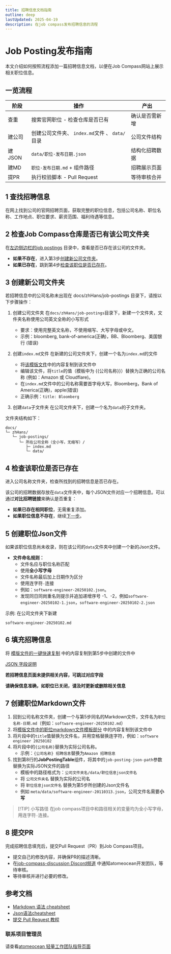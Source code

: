 ```yaml
---
title: 招聘信息文档指南
outline: deep
lastUpdated: 2025-04-19
description: 在job compass发布招聘信息的流程
---
```


# Job Posting发布指南

本文介绍如何按照流程添加一篇招聘信息文档，以便在Job Compass网站上展示相关职位信息。

## 一览流程

| 阶段    | 操作                                | 产出      |
|-------|-----------------------------------|---------|
| 查重    | 搜索官网职位 - 检查仓库是否已有                 | 确认是否需新增 |
| 建公司   | 创建公司文件夹、 `index.md`文件 、 `data/`目录 | 公司文件结构  |
| 建JSON | `data/职位‑发布日期.json`               | 结构化招聘数据 |
| 建MD   | `职位‑发布日期.md` + 组件路径               | 招聘展示页面  |
| 提PR   | 执行校验脚本 - Pull Request             | 等待审核合并  |


## 1 查找招聘信息

在网上找到公司的官网招聘页面，获取完整的职位信息，包括公司名称、职位名称、工作地点、职位要求、薪资范围、福利待遇等信息。

## 2 检查Job Compass仓库是否已有该公司文件夹

在[左边侧边栏的job postings](/job-postings/overview.md) 目录中，查看是否已存在该公司的文件夹。

- **如果不存在**，进入第3步[创建新公司文件夹](#3-创建新公司文件夹)。
- **如果已存在**，跳到第4步[检查该职位是否已存在](#4-检查该职位是否已存在)。

## 3 创建新公司文件夹

若招聘信息中的公司名称未出现在 docs/zhHans/job-postings 目录下，请按以下步骤操作：

1. 创建公司文件夹
   在`docs/zhHans/job-postings`目录下，新建一个文件夹，文件夹名称使用公司英文全称的小写形式
   - 要求：使用完整英文名称，不使用缩写、大写字母或中文。
   - 示例：bloomberg, bank-of-america(正确)，BB、Bloomberg、美国银行 (错误)
2. 创建`index.md`文件
   在新建的公司文件夹下，创建一个名为`index.md`的文件
   - 将[该模版文件](/job-postings/job-postings-utils/index.md)中的内容复制到该文件中
   - 编辑该文件，将`title`的值（模板中为 {{公司名称}}）替换为正确的公司名称 (例如：Amazon 或 Cloudflare)。
   - 在`index.md`文件中的公司名称需要首字母大写，Bloomberg，Bank of America(正确)，apple(错误)
   - 正确示例：`title: Bloomberg`

3. 创建`data`子文件夹
   在公司文件夹下，创建一个名为`data`的子文件夹。

文件夹结构如下：
```text
docs/
└─ zhHans/
   └─ job-postings/
      └─ 所在公司全称（全小写，无缩写）/
         ├─ index.md
         └─ data/
```

## 4 检查该职位是否已存在

进入公司名称文件夹，检查所找到的招聘信息是否已存在。

该公司的招聘数据存放在`data`文件夹中，每个JSON文件对应一个招聘信息。可以通过**对比招聘链接**来确认是否重复：

- **如果已存在相同职位**，无需重复添加。
- **如果职位信息不存在**，继续[下一步](#5-创建职位json文件)。

## 5 创建职位Json文件

如果该职位信息尚未收录，则在该公司的`data`文件夹中创建一个新的Json文件。

- **文件命名规则：**
    - 文件名应与职位名称匹配
    - 使用**全小写字母**
    - 文件名称最后加上日期作为区分
    - 使用连字符`-`连接
    - 例如：`software-engineer-20250102.json`。
    - 发现同日同岗重名则提示并追加递增序号 -1、-2，例如`software-engineer-20250102-1.json`，`software-engineer-20250102-2.json`

示例: 在公司文件夹下新建
```text
software-engineer-20250102.md
```

## 6 填充招聘信息

将 [模版文件的一键快速复制](toturial-json-template.md#一键快速复制) 中的内容复制到第5步中创建的文件中
   
[JSON 字段说明](toturial-json-template.md#字段解释)

**若招聘信息页面未提供相关内容，可跳过对应字段**

**请确保信息准确，如职位已关闭，请及时更新或删除相关信息**

## 7 创建职位Markdown文件

1. 回到公司名称文件夹，创建一个与第5步同名的Markdown文件，文件名为`职位名称-日期.md`（例如：`software-engineer-20250102.md`）
2. 将[模版文件中的职位markdown文件模板部分](/job-postings/job-postings-utils/job-posting-template.md#职位markdown文件模板) 中的内容复制到该文件中
3. 将片段中的`title`值替换为文件名，并用空格替换连字符，例如：`software engineer 20250102`
4. 将片段中的`{公司名称}`替换为实际公司名称。
   - 示例：`{公司名称} 招聘信息`替换为`Amazon 招聘信息`
5. 找到第8行的**JobPostingTable**组件，将其中的`job-posting-json-path`参数替换为实际JSON文件的路径
    - 模板中的路径格式为：`公司文件夹名/data/职位信息json文件名`
    - 将 `公司文件夹名` 替换为实际的公司名
    - 将 `职位信息json文件名` 替换为第5步所创建的Json文件名
    - 例如 `meta/data/software-engineer-20110313.json`，公司文件名需要**小写**

> [!TIP] 小写路径
> 在job compass项目中和路径相关的变量均为全小写字母，用连字符`-`连接。

## 8 提交PR

完成招聘信息填充后，提交Pull Request（PR）到Job Compass项目。

- 提交自己的修改内容，并确保PR的描述清晰。
- 在[job-compass-discussion Discord频道](https://discord.com/channels/1018973329937420390/1357722435809447956)
  中通知atomeocean开发团队，等待审核。
- 等待审核并进行必要的修改。

## 参考文档

- [Markdown 语法 cheatsheet](/guide/markdown-cheatsheet.md)
- [Json语法cheatsheet](/guide/json-cheatsheet.md)
- [提交 Pull Request 教程](https://www.youtube.com/watch?v=Jp7aMDVXvwM)

### 联系项目管理员

请查看[atomeocean 轻量工作团队指导页面](https://logbook.atomeocean.com/guide/light-weight-work/project-cooperation/project-mentor.html)